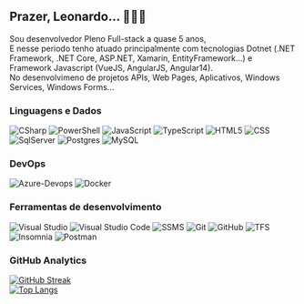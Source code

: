 ## **Prazer, Leonardo...** 🐱‍💻💪

Sou desenvolvedor Pleno Full-stack a quase 5 anos,  
E nesse periodo tenho atuado principalmente com tecnologias Dotnet (.NET Framework, .NET Core, ASP.NET, Xamarin, EntityFramework...) e Framework Javascript (VueJS, AngularJS, Angular14).  
No desenvolvimeno de projetos APIs, Web Pages, Aplicativos, Windows Services, Windows Forms...  

### Linguagens e Dados

![CSharp](https://img.shields.io/badge/-CSharp-333333?style=flat&logo=csharp&logoColor=b14e9b)
![PowerShell](https://img.shields.io/badge/-PowerShell-333333?style=flat&logo=powershell&logoColor=2596be)
![JavaScript](https://img.shields.io/badge/-JavaScript-333333?style=flat&logo=javascript)
![TypeScript](https://img.shields.io/badge/-TypeScript-333333?style=flat&logo=typescript)
![HTML5](https://img.shields.io/badge/-HTML5-333333?style=flat&logo=HTML5)
![CSS](https://img.shields.io/badge/-CSS-333333?style=flat&logo=CSS3&logoColor=1572B6)
![SqlServer](https://img.shields.io/badge/-SqlServer-333333?style=flat&logo=sqlserver)
![Postgres](https://img.shields.io/badge/-Postgres-333333)
![MySQL](https://img.shields.io/badge/-MySQL-333333?style=flat&logo=mysql)

### DevOps

![Azure-Devops](https://img.shields.io/badge/-Azure%20Devops-333333?style=flat&logo=azuredevops)
![Docker](https://img.shields.io/badge/-Docker-333333?style=flat&logo=docker)

### Ferramentas de desenvolvimento

![Visual Studio](https://img.shields.io/badge/-Visual%20Studio-333333?style=flat&logo=visual-studio&logoColor=8c54cc)
![Visual Studio Code](https://img.shields.io/badge/-Visual%20Studio%20Code-333333?style=flat&logo=visual-studio-code&logoColor=007ACC)
![SSMS](https://img.shields.io/badge/-SSMS-333333?style=flat&logo=ssms&logoColor=8c54cc)
![Git](https://img.shields.io/badge/-Git-333333?style=flat&logo=git)
![GitHub](https://img.shields.io/badge/-GitHub-333333?style=flat&logo=github)
![TFS](https://img.shields.io/badge/-TFS-333333?style=flat&logo=tfs)
![Insomnia](https://img.shields.io/badge/-Insomnia-333333?style=flat&logo=insomnia)
![Postman](https://img.shields.io/badge/-Postman-333333?style=flat&logo=postman)

### GitHub Analytics

[![GitHub Streak](https://github-readme-streak-stats.herokuapp.com?user=LeonardoGil&theme=dark&hide_border=true&locale=pt_BR&date_format=M%20j%5B%2C%20Y%5D)](https://github.com/LeonardoGil/)  
[![Top Langs](https://github-readme-stats.vercel.app/api/top-langs/?username=LeonardoGil&layout=donut&theme=dark&hide_border=true)](https://github.com/LeonardoGil/)  
